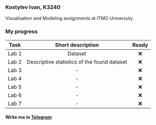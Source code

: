 ### Kostylev Ivan, K3240
Visualisation and Modeling assignments at ITMO Universuty.

### My progress
| Task          | Short description  | Ready |
| ------------- |:------------------:| :-----:|
| Lab 1 | Dataset    | ❌ |
| Lab 2 | Descriptive statistics of the found dataset | ❌ |
| Lab 3 | -    | ❌ |
| Lab 4 | -    | ❌ |
| Lab 5 | -    | ❌ |
| Lab 6 | -    | ❌ |
| Lab 7 | -    | ❌ |

#### Write me in [Telegram](http://t.me/vank78 "Write me in Telegram")
